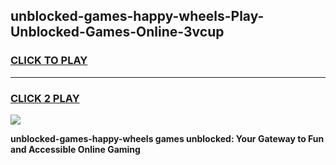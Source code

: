 
## unblocked-games-happy-wheels-Play-Unblocked-Games-Online-3vcup
<h3>
<a href="https://premium76.site?title=unblocked-games-happy-wheels&ref=25A">CLICK TO PLAY</a></h3>
<hr>

<h3>
<a href="https://premium76.site?title=unblocked-games-happy-wheels&ref=25A">CLICK 2 PLAY</a>
  
</h3>

<a href="https://premium76.site?title=unblocked-games-happy-wheels&ref=25A"><img src="https://clearcache.store/games.png"></a>


**unblocked-games-happy-wheels games unblocked: Your Gateway to Fun and Accessible Online Gaming**
